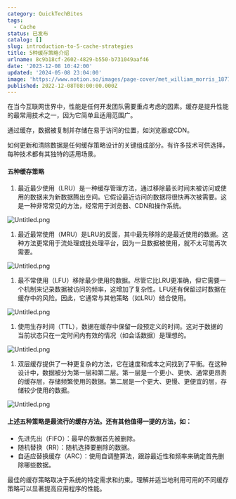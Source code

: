 ```yaml
---
category: QuickTechBites
tags:
  - Cache
status: 已发布
catalog: []
slug: introduction-to-5-cache-strategies
title: 5种缓存策略介绍
urlname: 8c9b18cf-2602-4829-b550-b731049aaf46
date: '2023-12-08 10:42:00'
updated: '2024-05-08 23:04:00'
image: 'https://www.notion.so/images/page-cover/met_william_morris_1877_willow.jpg'
published: 2022-12-08T08:00:00.000Z
---
```


在当今互联网世界中，性能是任何开发团队需要重点考虑的因素。缓存是提升性能的最常用技术之一，因为它简单且适用范围广。


通过缓存，数据被复制并存储在易于访问的位置，如浏览器或CDN。


如何更新和清除数据是任何缓存策略设计的关键组成部分。有许多技术可供选择，每种技术都有其独特的适用场景。


#### 五种缓存策略

1. 最近最少使用（LRU）是一种缓存管理方法，通过移除最长时间未被访问或使用的数据来为新数据腾出空间。它假设最近访问的数据将很快再次被需要。这是一种非常常见的方法，经常用于浏览器、CDN和操作系统。

![Untitled.png](https://prod-files-secure.s3.us-west-2.amazonaws.com/5d24fe63-e567-4804-86f9-9fdc62e13082/74494354-3dc7-4fc2-be3e-7e15913b3f24/Untitled.png?X-Amz-Algorithm=AWS4-HMAC-SHA256&X-Amz-Content-Sha256=UNSIGNED-PAYLOAD&X-Amz-Credential=ASIAZI2LB466VHCJGDEJ%2F20250219%2Fus-west-2%2Fs3%2Faws4_request&X-Amz-Date=20250219T053740Z&X-Amz-Expires=3600&X-Amz-Security-Token=IQoJb3JpZ2luX2VjEHUaCXVzLXdlc3QtMiJGMEQCIG2NCr3OAwXVj5OinP%2BPyq7AWbwAX%2Bd2goKCkxYJVhn8AiBjXMd08veAPRaaZ1xIHUTNoEkHIyN2UW3Q6C9DtIgLiCqIBAie%2F%2F%2F%2F%2F%2F%2F%2F%2F%2F8BEAAaDDYzNzQyMzE4MzgwNSIMDPo1fPDqAutD8LvVKtwDfz5jWV3IHm8fOXwuHNLxKNmf3KJrkbfgIxtn21QA0Xm0p2UOezroXPH6STYFjfFUMZoAb8tEyyDPN1wNtz%2BAhl1wMkPMkGx50RdEsGKAmkXBkFj89QJmmzxGaj%2BkFAWw6FDa6kUVdPYj6KUToXkmWhTNSVLXxbqsMLtc4d%2F4V%2FrDfPIoC8U7NJrWq8CI92E4Rol%2FYevy7tLek4fNl6wJAHLhH8S%2BbMz8%2B5LY8Qt9S3nWBfOWTKioG58Nar8ZBkIlK9YMa6YEMJb6XAY9mIfMuDgqTocBBdOtIbk0ekkwQ6NtbnhdUBhl4D88piCu7rIM2NIgHAkdza8OCzYosH9JPChnus49GtzgozuQniStyr6GdiOTkBlrFj99CUOd51yPpY1RdL9akm3O8O1iLHq7r%2BJKqYq3XT2AzJjMTf%2Beh%2Fc9DbEvRlwhOZNMmGM%2Bj1LpgfZz9MW6%2F1hLDr%2B6DAWOOrIvqpVprJoaw1Ydu7Vomc778fQBzj4naj3Zm6HFmKP%2FKY8%2FsxWw8VIhXhKXoAqXgHExVG6vGwop4yiFTL1d1BwEibukdCEBFAdKykvS7MdwZeCwhtmGIpoWIFIYYhyv4XENGp6sd1x2wPgmC6U0vAzlqw6%2FrgDD1BkmIAMw%2F8PVvQY6pgHbzcLkeuffIABTG6CLFrTeixrI2ldYnQwZjvq1%2FDwLV2STYG5RyOwDtWtrLds3bHxnr%2FW78Wc5SVygKaE6DNsyo6cuUMlBOQkaVhtdqbBJtFkZKxPcVkHSYIh1Pi6JmBZjK2gBDR%2FbnQQsvqNsaHnxHoLyAk6oYm0CNihUlwntp0tY0WHjGn9IjD0t%2F70Sxouzlpljvjvyo%2F0FSq1Tf6BZazOr4f9S&X-Amz-Signature=fa148766f0ffa8428dfbd27c2255f5d0a2003675f99fe97369896712530b68e2&X-Amz-SignedHeaders=host&x-id=GetObject)

1. 最近最常使用（MRU）是LRU的反面，其中最先移除的是最近使用的数据。这种方法更常用于流处理或批处理平台，因为一旦数据被使用，就不太可能再次需要。

![Untitled.png](https://prod-files-secure.s3.us-west-2.amazonaws.com/5d24fe63-e567-4804-86f9-9fdc62e13082/9394e615-e149-4cd8-9a1b-e3c39cda8184/Untitled.png?X-Amz-Algorithm=AWS4-HMAC-SHA256&X-Amz-Content-Sha256=UNSIGNED-PAYLOAD&X-Amz-Credential=ASIAZI2LB466VHCJGDEJ%2F20250219%2Fus-west-2%2Fs3%2Faws4_request&X-Amz-Date=20250219T053740Z&X-Amz-Expires=3600&X-Amz-Security-Token=IQoJb3JpZ2luX2VjEHUaCXVzLXdlc3QtMiJGMEQCIG2NCr3OAwXVj5OinP%2BPyq7AWbwAX%2Bd2goKCkxYJVhn8AiBjXMd08veAPRaaZ1xIHUTNoEkHIyN2UW3Q6C9DtIgLiCqIBAie%2F%2F%2F%2F%2F%2F%2F%2F%2F%2F8BEAAaDDYzNzQyMzE4MzgwNSIMDPo1fPDqAutD8LvVKtwDfz5jWV3IHm8fOXwuHNLxKNmf3KJrkbfgIxtn21QA0Xm0p2UOezroXPH6STYFjfFUMZoAb8tEyyDPN1wNtz%2BAhl1wMkPMkGx50RdEsGKAmkXBkFj89QJmmzxGaj%2BkFAWw6FDa6kUVdPYj6KUToXkmWhTNSVLXxbqsMLtc4d%2F4V%2FrDfPIoC8U7NJrWq8CI92E4Rol%2FYevy7tLek4fNl6wJAHLhH8S%2BbMz8%2B5LY8Qt9S3nWBfOWTKioG58Nar8ZBkIlK9YMa6YEMJb6XAY9mIfMuDgqTocBBdOtIbk0ekkwQ6NtbnhdUBhl4D88piCu7rIM2NIgHAkdza8OCzYosH9JPChnus49GtzgozuQniStyr6GdiOTkBlrFj99CUOd51yPpY1RdL9akm3O8O1iLHq7r%2BJKqYq3XT2AzJjMTf%2Beh%2Fc9DbEvRlwhOZNMmGM%2Bj1LpgfZz9MW6%2F1hLDr%2B6DAWOOrIvqpVprJoaw1Ydu7Vomc778fQBzj4naj3Zm6HFmKP%2FKY8%2FsxWw8VIhXhKXoAqXgHExVG6vGwop4yiFTL1d1BwEibukdCEBFAdKykvS7MdwZeCwhtmGIpoWIFIYYhyv4XENGp6sd1x2wPgmC6U0vAzlqw6%2FrgDD1BkmIAMw%2F8PVvQY6pgHbzcLkeuffIABTG6CLFrTeixrI2ldYnQwZjvq1%2FDwLV2STYG5RyOwDtWtrLds3bHxnr%2FW78Wc5SVygKaE6DNsyo6cuUMlBOQkaVhtdqbBJtFkZKxPcVkHSYIh1Pi6JmBZjK2gBDR%2FbnQQsvqNsaHnxHoLyAk6oYm0CNihUlwntp0tY0WHjGn9IjD0t%2F70Sxouzlpljvjvyo%2F0FSq1Tf6BZazOr4f9S&X-Amz-Signature=18e49e846f01f6cbd93de2a722e0b0de6a78c372cfd08ed2841ee7807d7a5d70&X-Amz-SignedHeaders=host&x-id=GetObject)

1. 最不常使用（LFU）移除最少使用的数据。尽管它比LRU更准确，但它需要一个机制来记录数据被访问的频率，这增加了复杂性。LFU还有保留过时数据在缓存中的风险。因此，它通常与其他策略（如LRU）结合使用。

![Untitled.png](https://prod-files-secure.s3.us-west-2.amazonaws.com/5d24fe63-e567-4804-86f9-9fdc62e13082/ff489bb8-941e-4617-b208-e17020ed7ada/Untitled.png?X-Amz-Algorithm=AWS4-HMAC-SHA256&X-Amz-Content-Sha256=UNSIGNED-PAYLOAD&X-Amz-Credential=ASIAZI2LB466VHCJGDEJ%2F20250219%2Fus-west-2%2Fs3%2Faws4_request&X-Amz-Date=20250219T053740Z&X-Amz-Expires=3600&X-Amz-Security-Token=IQoJb3JpZ2luX2VjEHUaCXVzLXdlc3QtMiJGMEQCIG2NCr3OAwXVj5OinP%2BPyq7AWbwAX%2Bd2goKCkxYJVhn8AiBjXMd08veAPRaaZ1xIHUTNoEkHIyN2UW3Q6C9DtIgLiCqIBAie%2F%2F%2F%2F%2F%2F%2F%2F%2F%2F8BEAAaDDYzNzQyMzE4MzgwNSIMDPo1fPDqAutD8LvVKtwDfz5jWV3IHm8fOXwuHNLxKNmf3KJrkbfgIxtn21QA0Xm0p2UOezroXPH6STYFjfFUMZoAb8tEyyDPN1wNtz%2BAhl1wMkPMkGx50RdEsGKAmkXBkFj89QJmmzxGaj%2BkFAWw6FDa6kUVdPYj6KUToXkmWhTNSVLXxbqsMLtc4d%2F4V%2FrDfPIoC8U7NJrWq8CI92E4Rol%2FYevy7tLek4fNl6wJAHLhH8S%2BbMz8%2B5LY8Qt9S3nWBfOWTKioG58Nar8ZBkIlK9YMa6YEMJb6XAY9mIfMuDgqTocBBdOtIbk0ekkwQ6NtbnhdUBhl4D88piCu7rIM2NIgHAkdza8OCzYosH9JPChnus49GtzgozuQniStyr6GdiOTkBlrFj99CUOd51yPpY1RdL9akm3O8O1iLHq7r%2BJKqYq3XT2AzJjMTf%2Beh%2Fc9DbEvRlwhOZNMmGM%2Bj1LpgfZz9MW6%2F1hLDr%2B6DAWOOrIvqpVprJoaw1Ydu7Vomc778fQBzj4naj3Zm6HFmKP%2FKY8%2FsxWw8VIhXhKXoAqXgHExVG6vGwop4yiFTL1d1BwEibukdCEBFAdKykvS7MdwZeCwhtmGIpoWIFIYYhyv4XENGp6sd1x2wPgmC6U0vAzlqw6%2FrgDD1BkmIAMw%2F8PVvQY6pgHbzcLkeuffIABTG6CLFrTeixrI2ldYnQwZjvq1%2FDwLV2STYG5RyOwDtWtrLds3bHxnr%2FW78Wc5SVygKaE6DNsyo6cuUMlBOQkaVhtdqbBJtFkZKxPcVkHSYIh1Pi6JmBZjK2gBDR%2FbnQQsvqNsaHnxHoLyAk6oYm0CNihUlwntp0tY0WHjGn9IjD0t%2F70Sxouzlpljvjvyo%2F0FSq1Tf6BZazOr4f9S&X-Amz-Signature=b39e91dc120de8aee9ec57859c05613f00ed188052f57437aac3e20112bbe52b&X-Amz-SignedHeaders=host&x-id=GetObject)

1. 使用生存时间（TTL），数据在缓存中保留一段预定义的时间。这对于数据的当前状态只在一定时间内有效的情况（如会话数据）是理想的。

![Untitled.png](https://prod-files-secure.s3.us-west-2.amazonaws.com/5d24fe63-e567-4804-86f9-9fdc62e13082/480ed8d3-f3c7-4a40-a9c6-4ca2e915c139/Untitled.png?X-Amz-Algorithm=AWS4-HMAC-SHA256&X-Amz-Content-Sha256=UNSIGNED-PAYLOAD&X-Amz-Credential=ASIAZI2LB466VHCJGDEJ%2F20250219%2Fus-west-2%2Fs3%2Faws4_request&X-Amz-Date=20250219T053740Z&X-Amz-Expires=3600&X-Amz-Security-Token=IQoJb3JpZ2luX2VjEHUaCXVzLXdlc3QtMiJGMEQCIG2NCr3OAwXVj5OinP%2BPyq7AWbwAX%2Bd2goKCkxYJVhn8AiBjXMd08veAPRaaZ1xIHUTNoEkHIyN2UW3Q6C9DtIgLiCqIBAie%2F%2F%2F%2F%2F%2F%2F%2F%2F%2F8BEAAaDDYzNzQyMzE4MzgwNSIMDPo1fPDqAutD8LvVKtwDfz5jWV3IHm8fOXwuHNLxKNmf3KJrkbfgIxtn21QA0Xm0p2UOezroXPH6STYFjfFUMZoAb8tEyyDPN1wNtz%2BAhl1wMkPMkGx50RdEsGKAmkXBkFj89QJmmzxGaj%2BkFAWw6FDa6kUVdPYj6KUToXkmWhTNSVLXxbqsMLtc4d%2F4V%2FrDfPIoC8U7NJrWq8CI92E4Rol%2FYevy7tLek4fNl6wJAHLhH8S%2BbMz8%2B5LY8Qt9S3nWBfOWTKioG58Nar8ZBkIlK9YMa6YEMJb6XAY9mIfMuDgqTocBBdOtIbk0ekkwQ6NtbnhdUBhl4D88piCu7rIM2NIgHAkdza8OCzYosH9JPChnus49GtzgozuQniStyr6GdiOTkBlrFj99CUOd51yPpY1RdL9akm3O8O1iLHq7r%2BJKqYq3XT2AzJjMTf%2Beh%2Fc9DbEvRlwhOZNMmGM%2Bj1LpgfZz9MW6%2F1hLDr%2B6DAWOOrIvqpVprJoaw1Ydu7Vomc778fQBzj4naj3Zm6HFmKP%2FKY8%2FsxWw8VIhXhKXoAqXgHExVG6vGwop4yiFTL1d1BwEibukdCEBFAdKykvS7MdwZeCwhtmGIpoWIFIYYhyv4XENGp6sd1x2wPgmC6U0vAzlqw6%2FrgDD1BkmIAMw%2F8PVvQY6pgHbzcLkeuffIABTG6CLFrTeixrI2ldYnQwZjvq1%2FDwLV2STYG5RyOwDtWtrLds3bHxnr%2FW78Wc5SVygKaE6DNsyo6cuUMlBOQkaVhtdqbBJtFkZKxPcVkHSYIh1Pi6JmBZjK2gBDR%2FbnQQsvqNsaHnxHoLyAk6oYm0CNihUlwntp0tY0WHjGn9IjD0t%2F70Sxouzlpljvjvyo%2F0FSq1Tf6BZazOr4f9S&X-Amz-Signature=0499097194537601609260478ecc5c182b0a415b44f3ed159317b38916c5819e&X-Amz-SignedHeaders=host&x-id=GetObject)

1. 双层缓存提供了一种更复杂的方法，它在速度和成本之间找到了平衡。在这种设计中，数据被分为第一层和第二层。第一层是一个更小、更快、通常更昂贵的缓存层，存储频繁使用的数据。第二层是一个更大、更慢、更便宜的层，存储较少使用的数据。

![Untitled.png](https://prod-files-secure.s3.us-west-2.amazonaws.com/5d24fe63-e567-4804-86f9-9fdc62e13082/35e68090-275d-4707-9e9a-ce86f000e9eb/Untitled.png?X-Amz-Algorithm=AWS4-HMAC-SHA256&X-Amz-Content-Sha256=UNSIGNED-PAYLOAD&X-Amz-Credential=ASIAZI2LB466VHCJGDEJ%2F20250219%2Fus-west-2%2Fs3%2Faws4_request&X-Amz-Date=20250219T053740Z&X-Amz-Expires=3600&X-Amz-Security-Token=IQoJb3JpZ2luX2VjEHUaCXVzLXdlc3QtMiJGMEQCIG2NCr3OAwXVj5OinP%2BPyq7AWbwAX%2Bd2goKCkxYJVhn8AiBjXMd08veAPRaaZ1xIHUTNoEkHIyN2UW3Q6C9DtIgLiCqIBAie%2F%2F%2F%2F%2F%2F%2F%2F%2F%2F8BEAAaDDYzNzQyMzE4MzgwNSIMDPo1fPDqAutD8LvVKtwDfz5jWV3IHm8fOXwuHNLxKNmf3KJrkbfgIxtn21QA0Xm0p2UOezroXPH6STYFjfFUMZoAb8tEyyDPN1wNtz%2BAhl1wMkPMkGx50RdEsGKAmkXBkFj89QJmmzxGaj%2BkFAWw6FDa6kUVdPYj6KUToXkmWhTNSVLXxbqsMLtc4d%2F4V%2FrDfPIoC8U7NJrWq8CI92E4Rol%2FYevy7tLek4fNl6wJAHLhH8S%2BbMz8%2B5LY8Qt9S3nWBfOWTKioG58Nar8ZBkIlK9YMa6YEMJb6XAY9mIfMuDgqTocBBdOtIbk0ekkwQ6NtbnhdUBhl4D88piCu7rIM2NIgHAkdza8OCzYosH9JPChnus49GtzgozuQniStyr6GdiOTkBlrFj99CUOd51yPpY1RdL9akm3O8O1iLHq7r%2BJKqYq3XT2AzJjMTf%2Beh%2Fc9DbEvRlwhOZNMmGM%2Bj1LpgfZz9MW6%2F1hLDr%2B6DAWOOrIvqpVprJoaw1Ydu7Vomc778fQBzj4naj3Zm6HFmKP%2FKY8%2FsxWw8VIhXhKXoAqXgHExVG6vGwop4yiFTL1d1BwEibukdCEBFAdKykvS7MdwZeCwhtmGIpoWIFIYYhyv4XENGp6sd1x2wPgmC6U0vAzlqw6%2FrgDD1BkmIAMw%2F8PVvQY6pgHbzcLkeuffIABTG6CLFrTeixrI2ldYnQwZjvq1%2FDwLV2STYG5RyOwDtWtrLds3bHxnr%2FW78Wc5SVygKaE6DNsyo6cuUMlBOQkaVhtdqbBJtFkZKxPcVkHSYIh1Pi6JmBZjK2gBDR%2FbnQQsvqNsaHnxHoLyAk6oYm0CNihUlwntp0tY0WHjGn9IjD0t%2F70Sxouzlpljvjvyo%2F0FSq1Tf6BZazOr4f9S&X-Amz-Signature=8fa6e89f90e59da4fa8e515f150e67a121ede3d6985dfd29a54d3821130bcdf0&X-Amz-SignedHeaders=host&x-id=GetObject)


#### 上述五种策略是最流行的缓存方法。还有其他值得一提的方法，如：

- 先进先出（FIFO）：最早的数据首先被删除。
- 随机替换（RR）：随机选择要删除的数据。
- 自适应替换缓存（ARC）：使用自调整算法，跟踪最近性和频率来确定首先删除哪些数据。

最佳的缓存策略取决于系统的特定需求和约束。理解并适当地利用可用的不同缓存策略可以显著提高应用程序的性能。

